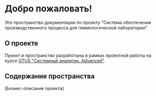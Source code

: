 # Добро пожаловать!

Это пространство документации по проекту "Система обеспечения производственного процесса для геммологической лаборатории"

## О проекте

Проект и пространство разработаны в рамках проектной работы на курсе [OTUS "Системный аналитик. Advanced"](https://otus.ru/lessons/system_analyst/). 

## Содержание пространства

[Бизнес-описание проекта]
